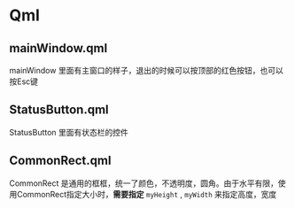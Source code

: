 # Qml
## mainWindow.qml
mainWindow 里面有主窗口的样子，退出的时候可以按顶部的红色按钮，也可以按Esc键
## StatusButton.qml
StatusButton 里面有状态栏的控件
## CommonRect.qml
CommonRect 是通用的框框，统一了颜色，不透明度，圆角。由于水平有限，使用CommonRect指定大小时，**需要指定** `myHeight` , `myWidth` 来指定高度，宽度
